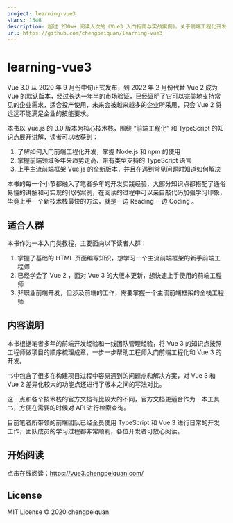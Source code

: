 ```yaml
---
project: learning-vue3
stars: 1346
description: 超过 230w+ 阅读人次的《Vue3 入门指南与实战案例》，关于前端工程化开发的基础知识点，以及 TypeScript 、 Vue 3 、 Pinia 的入门学习指南。
url: https://github.com/chengpeiquan/learning-vue3
---
```


learning-vue3
=============

Vue 3.0 从 2020 年 9 月份中旬正式发布，到 2022 年 2 月份代替 Vue 2 成为 Vue 的默认版本，经过长达一年半的市场验证，已经证明了它可以完美地支持常见的企业需求，适合投产使用，未来会被越来越多的企业所采用，只会 Vue 2 将远远不能满足企业的技能要求。

本书以 Vue.js 的 3.0 版本为核心技术栈，围绕 “前端工程化” 和 TypeScript 的知识点展开讲解，读者可以收获到：

1.  了解如何入门前端工程化开发，掌握 Node.js 和 npm 的使用
2.  掌握前端领域多年来趋势走高、带有类型支持的 TypeScript 语言
3.  上手主流前端框架 Vue.js 的全新版本，并且在遇到常见问题时知道如何解决

本书的每一个小节都融入了笔者多年的开发实践经验，大部分知识点都搭配了通俗易懂的讲解和可实现的代码案例，在阅读的过程中可以亲自敲代码加强学习印象，毕竟上手一个新技术栈最快的方法，就是一边 Reading 一边 Coding 。

适合人群
----

本书作为一本入门类教程，主要面向以下读者人群：

1.  掌握了基础的 HTML 页面编写知识，想学习一个主流前端框架的新手前端工程师
2.  已经学会了 Vue 2 ，面对 Vue 3 的大版本更新，想快速上手使用的前端工程师
3.  非职业前端开发，但涉及前端的工作，需要掌握一个主流前端框架的全栈工程师

内容说明
----

本书根据笔者多年的前端开发经验和一线团队管理经验，将 Vue 3 的知识点按照工程师做项目的顺序梳理成章，一步一步帮助工程师入门前端工程化和 Vue 3 的开发。

书中包含了很多在构建项目过程中容易遇到的问题点和解决方案，对 Vue 3 和 Vue 2 差异化较大的功能点还进行了版本之间的写法对比。

这一点和各个技术栈的官方文档有比较大的不同，官方文档更适合作为一本工具书，方便在需要的时候对 API 进行检索查询。

目前笔者所带领的前端团队已经全员使用 TypeScript 和 Vue 3 进行日常的开发工作，团队成员的学习过程都非常顺利，各位开发者可放心阅读。

开始阅读
----

点击在线阅读：https://vue3.chengpeiquan.com/

License
-------

MIT License © 2020 chengpeiquan
